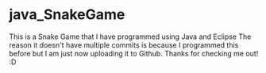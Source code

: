 # java_SnakeGame


This is a Snake Game that I have programmed using Java and Eclipse
The reason it doesn't have multiple commits is because I programmed this before but I am just now uploading it to Github.
Thanks for checking me out! :D
